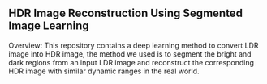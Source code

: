 ## HDR Image Reconstruction Using Segmented Image Learning
Overview: This repository contains a deep learning method to convert LDR image into HDR image, the method we used is to segment the bright and dark regions from an input LDR image and reconstruct the corresponding HDR image with similar dynamic ranges in the real world.

